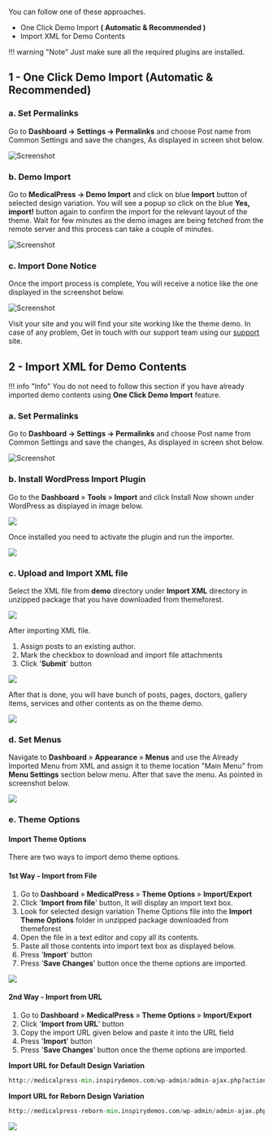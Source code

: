 You can follow one of these approaches.

- One Click Demo Import **( Automatic & Recommended )**
- Import XML for Demo Contents

!!! warning "Note"
    Just make sure all the required plugins are installed.

## 1 - One Click Demo Import (Automatic & Recommended)

### **a. Set Permalinks**

Go to **Dashboard → Settings → Permalinks** and choose Post name from Common Settings and save the changes, As displayed in screen shot below.

![Screenshot](images/install/permalinks.png)

### **b. Demo Import**

Go to **MedicalPress → Demo Import** and click on blue **Import** button of selected design variation. You will see a popup so click on the blue **Yes, import!** button again to confirm the import for the relevant layout of the theme. Wait for few minutes as the demo images are being fetched from the remote server and this process can take a couple of minutes.

![Screenshot](images/install/demo-import.jpg)

### **c. Import Done Notice**

Once the import process is complete, You will receive a notice like the one displayed in the screenshot below.

![Screenshot](images/install/all-done.png)

Visit your site and you will find your site working like the theme demo. In case of any problem, Get in touch with our support team using our [support](https://support.inspirythemes.com/) site.

## 2 - Import XML for Demo Contents

!!! info "Info"
    You do not need to follow this section if you have already imported demo contents using **One Click Demo Import** feature.
    
### **a. Set Permalinks**

Go to **Dashboard → Settings → Permalinks** and choose Post name from Common Settings and save the changes, As displayed in screen shot below.

![Screenshot](images/install/permalinks.png)

### **b. Install WordPress Import Plugin** 

Go to the **Dashboard** &raquo; **Tools** &raquo; **Import** and click Install Now shown under WordPress as displayed in image below.

![](images/install/4.png)

Once installed you need to activate the plugin and run the importer.

![](images/install/5.png)

### **c. Upload and Import XML file** 

Select the XML file from **demo** directory under **Import XML** directory in unzipped package that you have downloaded from themeforest.

![](images/install/7.png)

After importing XML file.

1. Assign posts to an existing author.
2. Mark the checkbox to download and import file attachments
3. Click '**Submit**' button

![](images/install/8.png)

After that is done, you will have bunch of posts, pages, doctors, gallery items, services and other contents as on the theme demo.

![](images/install/9.png)

### **d. Set Menus** 

Navigate to **Dashboard** &raquo; **Appearance** &raquo; **Menus** and use the Already Imported Menu from XML and assign it to theme location "Main Menu" from **Menu Settings** section below menu. After that save the menu. As pointed in screenshot below.

![](images/install/10.png)

### **e. Theme Options** 

#### Import Theme Options
 
 There are two ways to import demo theme options.

#### 1st Way - Import from File

1. Go to **Dashboard** &raquo; **MedicalPress** &raquo; **Theme Options** &raquo; **Import/Export**
2. Click '**Import from file**' button, It will display an import text box.
3. Look for selected design variation Theme Options file into the **Import Theme Options** folder in unzipped package downloaded from themeforest
4. Open the file in a text editor and copy all its contents.
5. Paste all those contents into import text box as displayed below.
6. Press '**Import**' button
7. Press '**Save Changes**' button once the theme options are imported.

![](images/install/12-1.png)

#### 2nd Way - Import from URL

1. Go to **Dashboard** &raquo; **MedicalPress** &raquo; **Theme Options** &raquo; **Import/Export**
2. Click '**Import from URL**' button
3. Copy the import URL given below and paste it into the URL field 
4. Press '**Import**' button
5. Press '**Save Changes**' button once the theme options are imported.


**Import URL for Default Design Variation**
```py
http://medicalpress-min.inspirydemos.com/wp-admin/admin-ajax.php?action=redux_download_options-redux_demo&secret=efc7c4f980e586fd8514065e994f403b
```
**Import URL for Reborn Design Variation**
```py
http://medicalpress-reborn-min.inspirydemos.com/wp-admin/admin-ajax.php?action=redux_download_options-redux_demo&secret=87e71739a64960e1e65b97eac20c4139
```

![](images/install/12.png)